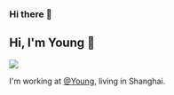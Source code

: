 ### Hi there 👋

<!--
**779235394/779235394** is a ✨ _special_ ✨ repository because its `README.md` (this file) appears on your GitHub profile.
!-->
## Hi, I'm Young 🦀

<img src="https://github-readme-stats.vercel.app/api?username=Brooooooklyn&show_icons=true&theme=radical" />

I'm working at [@Young](https://github.com/Young), living in Shanghai.

